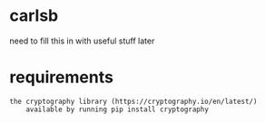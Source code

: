 # carlsb

need to fill this in with useful stuff later 




# requirements
    the cryptography library (https://cryptography.io/en/latest/)
        available by running pip install cryptography